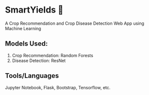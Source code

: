 # SmartYields :seedling:	
A Crop Recommendation and Crop Disease Detection Web App using Machine Learning

## Models Used:

1. Crop Recommendation: Random Forests
2. Disease Detection: ResNet

## Tools/Languages
Jupyter Notebook, Flask, Bootstrap, Tensorflow, etc.
